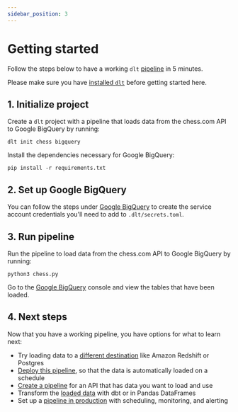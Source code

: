 ```yaml
---
sidebar_position: 3
---
```


# Getting started

Follow the steps below to have a working `dlt` [pipeline](./glossary.md/#pipeline) in 5 minutes. 

Please make sure you have [installed `dlt`](./installation.mdx) before getting started here.

## 1. Initialize project

Create a `dlt` project with a pipeline that loads data from the chess.com API to Google BigQuery by running:

```
dlt init chess bigquery
```

Install the dependencies necessary for Google BigQuery:
```
pip install -r requirements.txt
```

## 2. Set up Google BigQuery

You can follow the steps under [Google BigQuery](./destinations.md#google-bigquery) to 
create the service account credentials you'll need to add to `.dlt/secrets.toml`.

## 3. Run pipeline

Run the pipeline to load data from the chess.com API to Google BigQuery by running:
```
python3 chess.py
```

Go to the [Google BigQuery](https://console.cloud.google.com/bigquery) console and view the tables 
that have been loaded.

## 4. Next steps

Now that you have a working pipeline, you have options for what to learn next:
- Try loading data to a [different destination](./destinations.md) like Amazon Redshift or Postgres
- [Deploy this pipeline](./walkthroughs/deploy-a-pipeline.md), so that the data is automatically 
loaded on a schedule
- [Create a pipeline](./walkthroughs/create-a-pipeline.md) for an API that has data you want to load and use
- Transform the [loaded data](./using-loaded-data/) with dbt or in Pandas DataFrames
- Set up a [pipeline in production](./running-in-production/) with scheduling, 
monitoring, and alerting